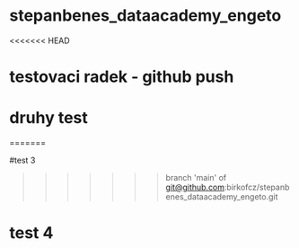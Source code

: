 # stepanbenes_dataacademy_engeto
<<<<<<< HEAD
# testovaci radek - github push
# druhy test
=======

#test 3
>>>>>>> branch 'main' of git@github.com:birkofcz/stepanbenes_dataacademy_engeto.git
# test 4